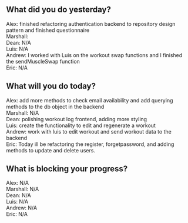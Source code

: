 ## What did you do yesterday?
Alex: finished refactoring authentication backend to repository design pattern and finished questionnaire<br>
Marshall: <br>
Dean: N/A<br>
Luis: N/A<br>
Andrew: I worked with Luis on the workout swap functions and I finished the sendMuscleSwap function<br>
Eric: N/A<br>
## What will you do today?
Alex: add more methods to check email availability and add querying methods to the db object in the backend<br>
Marshall: N/A<br>
Dean: polishing workout log frontend, adding more styling<br>
Luis: create the functionality to edit and regenerate a workout<br>
Andrew: work with luis to edit workout and send workout data to the backend<br>
Eric: Today ill be refactoring the register, forgetpassword, and adding methods to update and delete users.<br>
## What is blocking your progress?
Alex: N/A<br>
Marshall: N/A<br>
Dean: N/A<br>
Luis: N/A<br>
Andrew: N/A<br>
Eric: N/A<br>